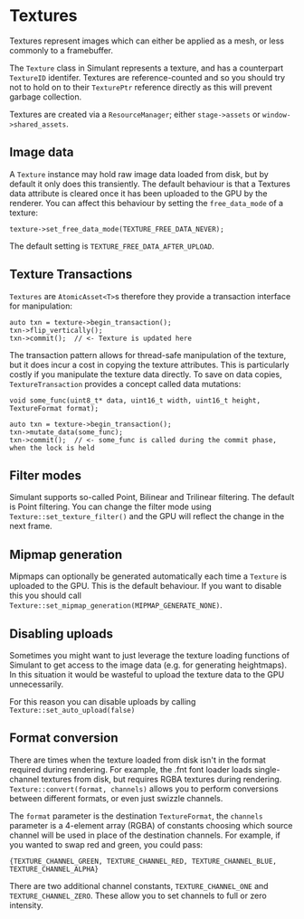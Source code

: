 # Textures

Textures represent images which can either be applied as a mesh, or less commonly to a framebuffer.

The `Texture` class in Simulant represents a texture, and has a counterpart `TextureID` identifer. Textures are reference-counted and so you should try not to hold on to their `TexturePtr` reference
directly as this will prevent garbage collection.

Textures are created via a `ResourceManager`; either `stage->assets` or `window->shared_assets`.

## Image data

A `Texture` instance may hold raw image data loaded from disk, but by default it only does this transiently. The default behaviour is that a Textures data attribute is cleared once it has been uploaded to the GPU by the renderer. You can affect this behaviour by setting the `free_data_mode` of a texture:

```
texture->set_free_data_mode(TEXTURE_FREE_DATA_NEVER);
```

The default setting is `TEXTURE_FREE_DATA_AFTER_UPLOAD`. 

## Texture Transactions

`Textures` are `AtomicAsset<T>`s therefore they provide a transaction interface for manipulation:

```
auto txn = texture->begin_transaction();
txn->flip_vertically();
txn->commit();  // <- Texture is updated here
```

The transaction pattern allows for thread-safe manipulation of the texture, but it does incur a cost
in copying the texture attributes. This is particularly costly if you manipulate the texture data
directly. To save on data copies, `TextureTransaction` provides a concept called data mutations:

```
void some_func(uint8_t* data, uint16_t width, uint16_t height, TextureFormat format);

auto txn = texture->begin_transaction();
txn->mutate_data(some_func);
txn->commit();  // <- some_func is called during the commit phase, when the lock is held
```


## Filter modes

Simulant supports so-called Point, Bilinear and Trilinear filtering. The default is Point filtering. You can change the filter mode using `Texture::set_texture_filter()` and the GPU will reflect the change in the next frame.

## Mipmap generation

Mipmaps can optionally be generated automatically each time a `Texture` is uploaded to the GPU. This is the default behaviour. If you want to disable this you should call `Texture::set_mipmap_generation(MIPMAP_GENERATE_NONE)`. 

## Disabling uploads

Sometimes you might want to just leverage the texture loading functions of Simulant to get access to the image data (e.g. for generating heightmaps). In this situation it would be wasteful to
upload the texture data to the GPU unnecessarily. 

For this reason you can disable uploads by calling `Texture::set_auto_upload(false)`
 
## Format conversion

There are times when the texture loaded from disk isn't in the format required during rendering. For example, the .fnt font loader loads single-channel textures from disk, but requires RGBA
textures during rendering. `Texture::convert(format, channels)` allows you to perform conversions
between different formats, or even just swizzle channels.

The `format` parameter is the destination `TextureFormat`, the `channels` parameter is a 4-element array (RGBA) of constants choosing which source channel will be used in place of the destination channels. For example, if you wanted to swap red and green, you could pass:

```
{TEXTURE_CHANNEL_GREEN, TEXTURE_CHANNEL_RED, TEXTURE_CHANNEL_BLUE, TEXTURE_CHANNEL_ALPHA}
```

There are two additional channel constants, `TEXTURE_CHANNEL_ONE` and `TEXTURE_CHANNEL_ZERO`. These allow you to set channels to full or zero intensity.


